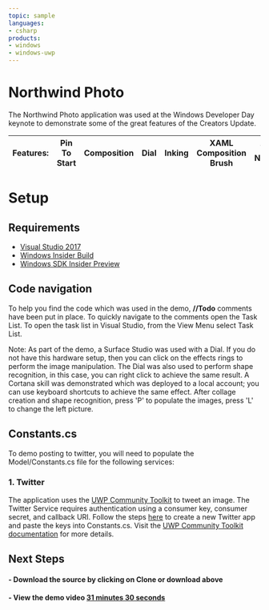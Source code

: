 ```yaml
---
topic: sample
languages:
- csharp
products:
- windows
- windows-uwp
---
```


<!---
  category: ControlsLayoutAndText CustomUserInteractions GraphicsAndAnimation Inking Touch TilesToastAndNotifications
  language: cs
  keywords: surface studio desktop composition inking uwp community toolkit cortana dial XAML
-->

# Northwind Photo

The Northwind Photo application was used at the Windows Developer Day keynote to demonstrate some of the great features of the Creators Update.

**Features:** | Pin To Start | Composition | Dial | Inking | XAML Composition Brush | Toast and Notifications
---|---|---|---|---|---|---

# Setup

## Requirements
* [Visual Studio 2017](https://www.visualstudio.com/vs/visual-studio-2017-rc/)
* [Windows Insider Build](https://www.microsoft.com/en-us/software-download/windowsinsiderpreviewiso)
* [Windows SDK Insider Preview](https://www.microsoft.com/en-us/software-download/windowsinsiderpreviewSDK )

## Code navigation
To help you find the code which was used in the demo, **//Todo** comments have been put in place. To quickly navigate to the comments open the Task List. To open the task list in Visual Studio, from the View Menu select Task List. 

Note: As part of the demo, a Surface Studio was used with a Dial. If you do not have this hardware setup, then you can click on the effects rings to perform the image manipulation. The Dial was also used to perform shape recognition, in this case, you can right click to achieve the same result. A Cortana skill was demonstrated which was deployed to a local account; you can use keyboard shortcuts to achieve the same effect. After collage creation and shape recognition, press 'P' to populate the images, press 'L' to change the left picture.

## Constants.cs
To demo posting to twitter, you will need to populate the Model/Constants.cs file for the following services:

### 1. Twitter

The application uses the [UWP Community Toolkit](https://github.com/Microsoft/UWPCommunityToolkit) to tweet an image. The Twitter Service requires authentication using a consumer key, consumer secret, and callback URI. Follow the steps [here](https://apps.twitter.com/app/new) to create a new Twitter app and paste the keys into Constants.cs. Visit the [UWP Community Toolkit documentation](https://developer.microsoft.com/en-us/windows/uwp-community-toolkit/services/twitter.htm) for more details.


## Next Steps ##

#### - Download the source by clicking on **Clone or download** above

#### - View the demo video [31 minutes 30 seconds](https://developer.microsoft.com/en-us/windows/projects/campaigns/windows-developer-day)
